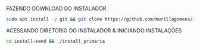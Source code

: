 FAZENDO DOWNLOAD DO INSTALADOR

```bash
sudo apt install -y git && git clone https://github.com/murillogomees/install-send && sudo chmod -R 777 install-send
```

ACESSANDO DIRETORIO DO INSTALADOR & INICIANDO INSTALAÇÕES 
```bash
cd install-send && ./install_primaria
```

